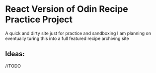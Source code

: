 # React Version of Odin Recipe Practice Project

A quick and dirty site just for practice and sandboxing
I am planning on eventually turing this into a full featured recipe archiving site

## Ideas:

//TODO